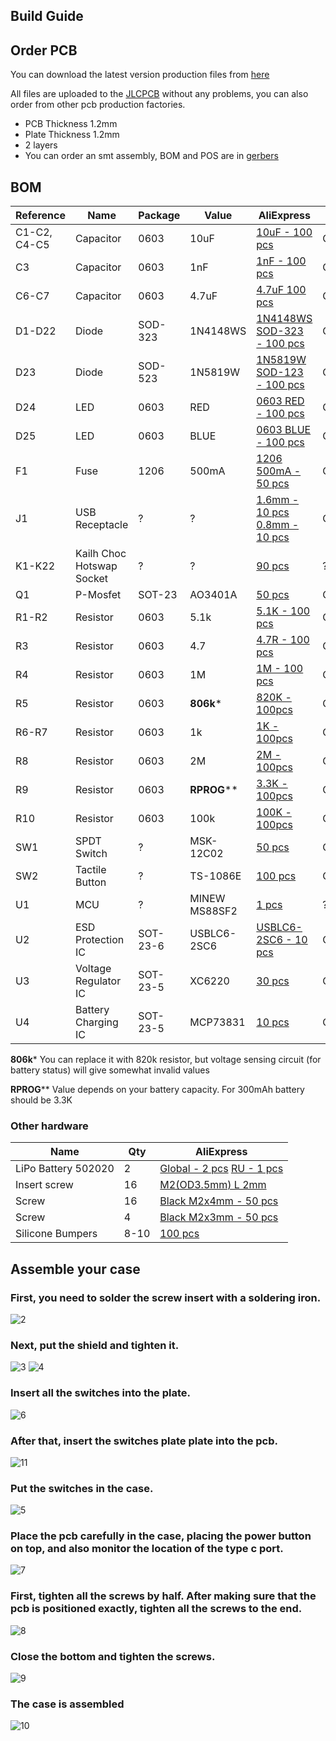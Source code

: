 ## Build Guide

## Order PCB

You can download the latest version production files from [here](https://github.com/Mposiblee/Zireael/releases/tag/Gerbers)

All files are uploaded to the [JLCPCB](https://jlcpcb.com/) without any problems, you can also order from other pcb production factories.
 - PCB Thickness 1.2mm
 - Plate Thickness 1.2mm
 - 2 layers
 - You can order an smt assembly, BOM and POS are in [gerbers](https://github.com/Mposiblee/Zireael/releases/tag/Gerbers)

## BOM

| Reference    | Name                      | Package  | Value           | AliExpress                                                                                                                                                                      | LCSC    | Qty |
|--------------|---------------------------|----------|-----------------|---------------------------------------------------------------------------------------------------------------------------------------------------------------------------------|---------|-----|
| C1-C2, C4-C5 | Capacitor                 | 0603     | 10uF            | [10uF - 100 pcs](https://aliexpress.com/item/32966526545.html?sku_id=66569661174)                                                                                               | C19702  | 8   |
| C3           | Capacitor                 | 0603     | 1nF             | [1nF - 100 pcs](https://aliexpress.com/item/32966526545.html?sku_id=66569661147)                                                                                                | C1588   | 2   |
| C6-C7        | Capacitor                 | 0603     | 4.7uF           | [4.7uF 100 pcs](https://aliexpress.com/item/32966526545.html?sku_id=66569661173)                                                                                                | C19666  | 4   |
| D1-D22       | Diode                     | SOD-323  | 1N4148WS        | [1N4148WS SOD-323 - 100 pcs](https://aliexpress.com/item/32849879904.html?sku_id=65195962305)                                                                                   | C57759  | 44  |
| D23          | Diode                     | SOD-523  | 1N5819W         | [1N5819W SOD-123 - 100 pcs](https://aliexpress.ru/item/32849879904.html)                                                                                                        | С5185918| 2   |
| D24          | LED                       | 0603     | RED             | [0603 RED - 100 pcs](https://aliexpress.com/item/1206456185.html?sku_id=65106628406)                                                                                            | C2286   | 2   |
| D25          | LED                       | 0603     | BLUE            | [0603 BLUE - 100 pcs](https://aliexpress.com/item/1206456185.html?sku_id=65106628409)                                                                                           | C72041  | 2   |
| F1           | Fuse                      | 1206     | 500mA           | [1206 500mA - 50 pcs](https://aliexpress.com/item/32907456681.html?sku_id=12000033093354867)                                                                                    | C355568 | 2   |
| J1           | USB Receptacle            | ?        | ?               | [1.6mm - 10 pcs](https://aliexpress.com/item/32998900371.html?sku_id=12000021526913497) [0.8mm - 10 pcs](https://aliexpress.com/item/32998900371.html?sku_id=12000021526913496) | C168688 | 2   |
| K1-K22       | Kailh Choc Hotswap Socket | ?        | ?               | [90 pcs](https://aliexpress.com/item/33023283633.html?sku_id=10000000883911874)                                                                                                 | ?       | 44  |
| Q1           | P-Mosfet                  | SOT-23   | AO3401A         | [50 pcs](https://aliexpress.com/item/32990534792.html)                                                                                                                          | C15127  | 2   |
| R1-R2        | Resistor                  | 0603     | 5.1k            | [5.1K - 100 pcs](https://aliexpress.com/item/1005001436923851.html?sku_id=12000016109475028)                                                                                    | C23186  | 4   |
| R3           | Resistor                  | 0603     | 4.7             | [4.7R - 100 pcs](https://aliexpress.com/item/1005001436923851.html?sku_id=12000016109357956)                                                                                    | C23164  | 2   |
| R4           | Resistor                  | 0603     | 1M              | [1M - 100 pcs](https://aliexpress.com/item/1005001436923851.html?sku_id=12000016109475082)                                                                                      | C22935  | 2   |
| R5           | Resistor                  | 0603     | **806k***       | [820K - 100pcs](https://aliexpress.com/item/1005001436923851.html?sku_id=12000016109475080)                                                                                     | C103828 | 2   |
| R6-R7        | Resistor                  | 0603     | 1k              | [1K - 100pcs](https://aliexpress.com/item/1005001436923851.html?sku_id=12000016109475011)                                                                                       | C21190  | 4   |
| R8           | Resistor                  | 0603     | 2M              | [2M - 100pcs](https://aliexpress.com/item/1005001436923851.html?sku_id=12000016109475089)                                                                                       | C22976  | 2   |
| R9           | Resistor                  | 0603     | **RPROG****     | [3.3K - 100pcs](https://aliexpress.com/item/1005001436923851.html?sku_id=12000016109475023)                                                                                     | C22978  | 2   |
| R10          | Resistor                  | 0603     | 100k            | [100K - 100pcs](https://aliexpress.com/item/1005001436923851.html?sku_id=12000016109475058)                                                                                     | C25803  | 2   |
| SW1          | SPDT Switch               | ?        | MSK-12C02       | [50 pcs](https://aliexpress.com/item/4000685483225.html?sku_id=12000020983019153)                                                                                               | C431541 | 2   |
| SW2          | Tactile Button            | ?        | TS-1086E        | [100 pcs](https://aliexpress.com/item/1005001846404680.html)                                                                                                                    | C455276 | 2   |
| U1           | MCU                       | ?        | MINEW MS88SF2   | [1 pcs](https://aliexpress.com/item/4000101935456.html)                                                                                                                      | ?       | 2   |
| U2           | ESD Protection IC         | SOT-23-6 | USBLC6-2SC6     | [USBLC6-2SC6 - 10 pcs](https://aliexpress.com/item/32523780535.html?sku_id=12000027513378590)                                                                                   | C558442 | 2   |
| U3           | Voltage Regulator IC      | SOT-23-5 | XC6220          | [30 pcs](https://aliexpress.com/item/4000271612572.html)                                                                                                                        | C86534  | 2   |
| U4           | Battery Charging IC       | SOT-23-5 | MCP73831        | [10 pcs](https://aliexpress.com/item/32714249253.html)                                                                                                                          | C14879  | 2   |

**806k*** You can replace it with 820k resistor, but voltage sensing circuit (for battery status) will give somewhat invalid values

**RPROG**** Value depends on your battery capacity. For 300mAh battery should be 3.3K

### Other hardware

| Name                           | Qty  | AliExpress                                                                                                                                                 |
|--------------------------------|------|------------------------------------------------------------------------------------------------------------------------------------------------------------|
| LiPo Battery 502020            |    2 | [Global - 2 pcs](https://aliexpress.ru/item/1005004771463980.html) [RU - 1 pcs](https://www.chipdip.ru/product/robiton-lp502020)                           |
| Insert screw                   |   16 | [M2(OD3.5mm) L 2mm](https://aliexpress.ru/item/1005006261832275.html)                                                                                      |                                                                      
| Screw                          |   16 | [Black M2x4mm - 50 pcs](https://aliexpress.com/item/32806166548.html?sku_id=66702152887)                                                                   |
| Screw                          |    4 | [Black M2x3mm - 50 pcs](https://aliexpress.ru/item/32806166548.html?sku_id=66702152877)                                                                    |
| Silicone Bumpers               | 8-10 | [100 pcs](https://aliexpress.com/item/32912066603.html)                                                                                                    |


## Assemble your case

### First, you need to solder the screw insert with a soldering iron.

![2](https://github.com/Mposiblee/Zireael/assets/99890183/c5445eac-79a9-4191-833b-2f2d1a66e564)


### Next, put the shield and tighten it.

![3](https://github.com/Mposiblee/Zireael/assets/99890183/b8639449-11dd-455e-b696-9f8ee31b1348)
![4](https://github.com/Mposiblee/Zireael/assets/99890183/0596e70e-b59e-4f7e-900c-0d48f61d0e83)

### Insert all the switches into the plate.

![6](https://github.com/Mposiblee/Zireael/assets/99890183/5c76e11d-b856-4adf-aab3-8f0c488440e8)

### After that, insert the switches plate plate into the pcb.

![11](https://github.com/Mposiblee/Zireael/assets/99890183/58861f82-4210-42f5-a6e7-718750093bd2)

### Put the switches in the case.

![5](https://github.com/Mposiblee/Zireael/assets/99890183/b3483d40-0c6f-4eba-86b6-c61a998300c5)

### Place the pcb carefully in the case, placing the power button on top, and also monitor the location of the type c port.

![7](https://github.com/Mposiblee/Zireael/assets/99890183/22a09637-00df-4edc-b895-61cbd0b8ca71)

###  First, tighten all the screws by half. After making sure that the pcb is positioned exactly, tighten all the screws to the end.

![8](https://github.com/Mposiblee/Zireael/assets/99890183/cdaaa58c-e02c-4d45-9d00-1b635c4df831)

### Close the bottom and tighten the screws.

![9](https://github.com/Mposiblee/Zireael/assets/99890183/366d8f4e-f7dc-4710-bfd5-d16e8f3107b6)

### The case is assembled

![10](https://github.com/Mposiblee/Zireael/assets/99890183/4f9de53d-6efb-436e-bbba-a317491185fe)
